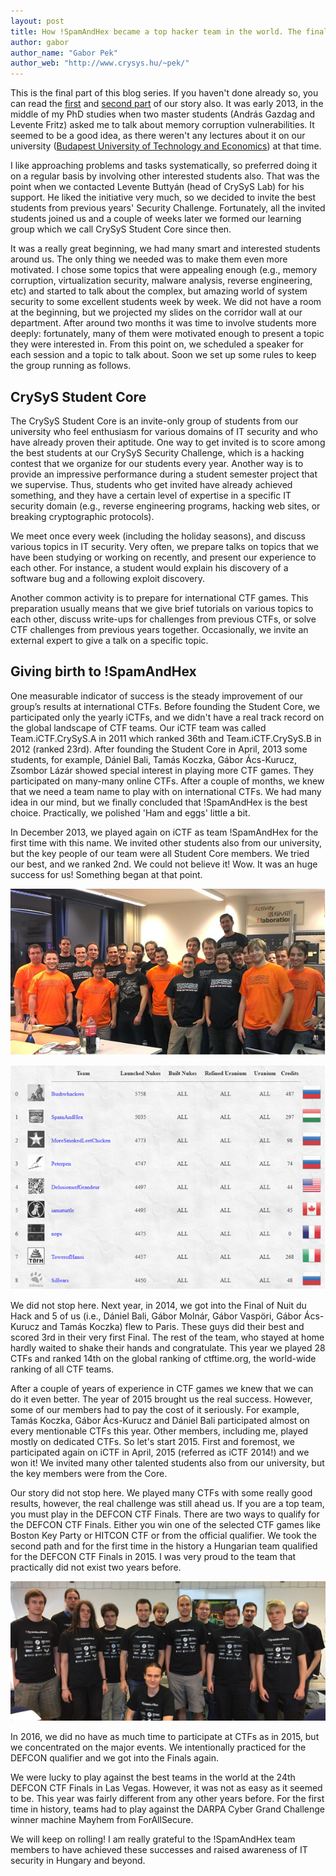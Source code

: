 ```yaml
---
layout: post
title: How !SpamAndHex became a top hacker team in the world. The final part. 
author: gabor
author_name: "Gabor Pek"
author_web: "http://www.crysys.hu/~pek/"
---
```


This is the final part of this blog series. If you haven't done already so, you can read the 
[first](https://blog.avatao.com/How-SpamAndHex-became-top-hacker-team/) and 
[second part](https://blog.avatao.com/How-SpamAndHex-became-top-hacker-team-2/) of our story also. 
It was early 2013, in the middle of my PhD studies when two master students (András Gazdag and Levente Fritz) asked 
me to talk about memory corruption vulnerabilities. It seemed to be a good idea, as there weren't any lectures about it 
on our university ([Budapest University of Technology and Economics](https://www.bme.hu)) at that time.
 
<!--excerpt-->

I like approaching problems and tasks systematically, so preferred doing it on a regular basis by involving other interested 
students also. That was the point when we contacted Levente Buttyán (head of CrySyS Lab) for his support.
He liked the initiative very much, so we decided to invite the best students from previous years' Security Challenge. 
Fortunately, all the invited students joined us and a couple of weeks later we formed our learning group which we call 
CrySyS Student Core since then. 

It was a really great beginning, we had many smart and interested students around us. The only thing we needed was to 
make them even more motivated. I chose some topics that were appealing enough (e.g., memory corruption, 
virtualization security, malware analysis, reverse engineering, etc) and started to talk about the complex, but amazing world
of system security to some excellent students week by week. We did not have a room at the beginning, 
but we projected my slides on the corridor wall at our department. After around two months it was time to 
involve students more deeply: fortunately, many of them were motivated enough to present a topic they were interested in. 
From this point on, we scheduled a speaker for each session and a topic to talk about. Soon we set up some rules to keep the group
running as follows.

## CrySyS Student Core 
The CrySyS Student Core is an invite-only group of students from our university who feel enthusiasm for
various domains of IT security and who have already proven their aptitude. One way to get invited is to score
among the best students at our CrySyS Security Challenge, which is a hacking contest that we organize for our
students every year. Another way is to provide an impressive performance during a student semester project that
we supervise. Thus, students who get invited have already achieved something, and they have a certain
level of expertise in a specific IT security domain (e.g., reverse engineering programs, hacking web sites, or 
breaking cryptographic protocols). 

We meet once every week (including the holiday seasons), and discuss various topics in IT security. Very often, 
we prepare talks on topics that we have been studying or working on recently, and present our experience to each other. 
For instance, a student would explain his discovery of a software bug and a following exploit discovery. 

Another common activity is to prepare for international CTF games. This preparation usually means that 
we give brief tutorials on various topics to each other, discuss write-ups for challenges from previous CTFs, 
or solve CTF challenges from previous years together. Occasionally, we invite an external expert to give a talk on a specific topic.

## Giving birth to !SpamAndHex

One measurable indicator of success is the steady improvement of our group’s results at international CTFs. 
Before founding the Student Core, we participated only the yearly iCTFs, and we didn't have a real track record on the global 
landscape of CTF teams. Our iCTF team was called Team.iCTF.CrySyS.A in 2011 which ranked 36th and Team.iCTF.CrySyS.B 
in 2012 (ranked 23rd). After founding the Student Core in April, 2013 some students, for example, Dániel Bali, Tamás Koczka, 
Gábor Ács-Kurucz, Zsombor Lázár showed special interest in playing more CTF games. They participated on many-many online CTFs. 
After a couple of months, we knew that we need a team name to play with on international CTFs. We had many idea 
in our mind, but we finally concluded that !SpamAndHex is the best choice. Practically, we polished 'Ham and eggs' little a bit.

In December 2013, we played again on iCTF as team !SpamAndHex for the first time with this name. We invited other students 
also from our university, but the key people of our team were all Student Core members. We tried our best, and we ranked 2nd. 
We could not believe it! Wow. It was an huge success for us! Something began at that point. 
   
![The !SpamAndHex team on iCTF 2013](../images/20131206_iCTF_02.jpg)

![iCTF 2013 scoreboard](../images/20131206_iCTF_01.jpg)

We did not stop here. Next year, in 2014, we got into the Final of Nuit du Hack and 5 of us (i.e., Dániel Bali, Gábor Molnár, 
Gábor Vaspöri, Gábor Ács-Kurucz and Tamás Koczka) flew to Paris. These guys did their best and scored 3rd in their
very first Final. The rest of the team, who stayed at home hardly waited to shake their hands and congratulate. 
This year we played 28 CTFs and ranked 14th on the global ranking of ctftime.org, the world-wide ranking of all CTF teams.

After a couple of years of experience in CTF games we knew that we can do it even better. The year of 2015 brought us the 
real success. However, some of our members had to pay the cost of it seriously. For example, Tamás Koczka, Gábor Ács-Kurucz and 
Dániel Bali participated almost on every mentionable CTFs this year. Other members, including me, played mostly on dedicated CTFs.
So let's start 2015. First and foremost, we participated again on iCTF in April, 2015 (referred as iCTF 2014!) and we won it! 
We invited many other talented students also from our university, but the key members were from the Core. 

Our story did not stop here. We played many CTFs with some really good results, however, the real challenge was 
still ahead us. If you are a top team, you must play in the DEFCON CTF Finals. There are two ways to qualify for the
DEFCON CTF Finals. Either you win one of the selected CTF games like Boston Key Party or HITCON CTF or from the official
qualifier. We took the second path and for the first time in the history a Hungarian team qualified for the DEFCON
CTF Finals in 2015. I was very proud to the team that practically did not exist two years before.

![The !SpamAndHex team preparing for the DEFCON CTF 2015 Finals](../images/defcon_team_2015.jpg)

In 2016, we did no have as much time to participate at CTFs as in 2015, but we concentrated on the major events. We 
intentionally practiced for the DEFCON qualifier and we got into the Finals again. 

We were lucky to play against the best teams in the world at the 24th DEFCON CTF Finals in Las Vegas. However, it was not 
as easy as it seemed to be. This year was fairly different from any other years before. For the first time in history,
teams had to play against the DARPA Cyber Grand Challenge winner machine Mayhem from ForAllSecure.
 
We will keep on rolling! I am really grateful to the !SpamAndHex team members to have achieved these successes and raised
 awareness of IT security in Hungary and beyond. 


